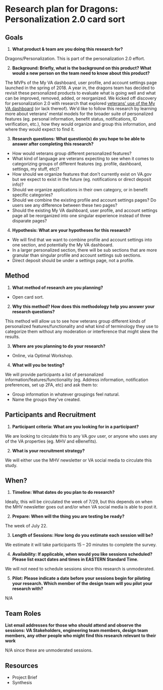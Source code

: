 # Research plan for Dragons: Personalization 2.0 card sort

## Goals
1. **What product & team are you doing this research for?**

Dragons/Personalization. This is part of the personalization 2.0 effort.

2. **Background: Briefly, what is the background on this product? What would a new person on the team need to know about this product?** 

The MVPs of the My VA dashboard, user profile, and account settings page launched in the spring of 2018. A year in, the dragons team has decided to revisit these personalized products to evaluate what is going well and what can be improved, removed, added, or reorganized. We kicked off discovery for personalization 2.0 with research that explored [veterans' use of the My VA dashboard](https://github.com/department-of-veterans-affairs/vets.gov-team/blob/master/Products/Identity/Personalization/Personalization%202.0/Discovery%20%26%20Research/Dashboard%20interviews/Research%20Summary.md) (or lack thereof). We'd like to follow this research by learning more about veterans' mental models for the broader suite of personalized features (eg. personal information, benefit status, notifications, ID verification, etc.), how they would organize and group this information, and where they would expect to find it.

3. **Research questions: What question(s) do you hope to be able to answer after completing this research?**

- How would veterans group different personalized features?
- What kind of language are veterans expecting to see when it comes to categorizing groups of different features (eg. profile, dashboard, settings, my stuff, etc)?
- How should we organize features that don't currently exist on VA.gov but we expect to exist in the future (eg. notifications or direct deposit info)? 
- Should we organize applications in their own category, or in benefit specific categories?
- Should we combine the existing profile and account settings pages? Do users see any difference between these two pages?
- Should the existing My VA dashboard, user profile, and account settings page all be reorganized into one singular experience instead of three disparate pages?

4. **Hypothesis: What are your hypotheses for this research?** 

- We will find that we want to combine profile and account settings into one section, and potentially the My VA dashboard.
- In a larger personalized section, there will be sub sections that are more granular than singular profile and account settings sub sections.
- Direct deposit should be under a settings page, not a profile.


## Method

1.	**What method of research are you planning?** 

- Open card sort.  
  
2.	**Why this method? How does this methodology help you answer your research questions?** 

This method will allow us to see how veterans group different kinds of personalized features/functionality and what kind of terminology they use to categorize them without any moderation or interference that might skew the results.

3.	**Where are you planning to do your research?**

- Online, via Optimal Workshop.

4.	**What will you be testing?**

We will provide participants a list of personalized information/features/functionality (eg. Address information, notification preferences, set up 2FA, etc) and ask them to:

- Group information in whatever groupings feel natural.
- Name the groups they've created.

## Participants and Recruitment

1.	**Participant criteria: What are you looking for in a participant?**

We are looking to circulate this to any VA.gov user, or anyone who uses any of the VA properties (eg. MHV and eBenefits).

2.	**What is your recruitment strategy?**

We will either use the MHV newsletter or VA social media to circulate this study.

## When? 

1.	**Timeline: What dates do you plan to do research?** 

Ideally, this will be circulated the week of 7/29, but this depends on when the MHV newsletter goes out and/or when VA social media is able to post it.

2.	**Prepare: When will the thing you are testing be ready?**

The week of July 22.

3. **Length of Sessions: How long do you estimate each session will be?**

We estimate it will take participants 15 – 20 minutes to complete the survey.

4.	**Availability: If applicable, when would you like sessions scheduled? Please list exact dates and times in EASTERN Standard Time**. 

We will not need to schedule sessions since this research is unmoderated.

5.	**Pilot: Please indicate a date before your sessions begin for piloting your research. Which member of the design team will you pilot your research with?**

N/A

## Team Roles

**List email addresses for those who should attend and observe the sessions: VA Stakeholders, engineering team members, design team members, any other people who might find this research relevant to their work**

N/A since these are unmoderated sessions.

## Resources
- Project Brief
- Synthesis
